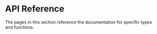 # API Reference

The pages in this section reference the documentation for specific types and functions.
